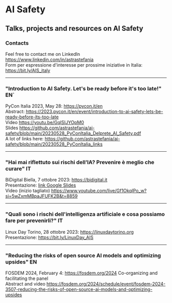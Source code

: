 # AI Safety
## Talks, projects and resources on AI Safety

### Contacts
Feel free to contact me on LinkedIn https://www.linkedin.com/in/astrastefania   
Form per espressione d'interesse per prossime iniziative in Italia: https://bit.ly/AIS_italy  

---
### "Introduction to AI Safety. Let's be ready before it's too late!" EN`
PyCon Italia 2023, May 28: https://pycon.it/en  
Abstract: https://2023.pycon.it/en/event/introduction-to-ai-safety-lets-be-ready-before-its-too-late  
Video https://youtu.be/GqlSIJYOpM0    
Slides https://github.com/astrastefania/ai-safety/blob/main/20230528_PyConItalia_Delprete_AI_Safety.pdf  
A lot of links here: https://github.com/astrastefania/ai-safety/blob/main/20230528_PyConItalia_links

---
### "Hai mai riflettuto sui rischi dell’IA? Prevenire è meglio che curare" IT
BiDigital Biella, 7 ottobre 2023: https://bidigital.it  
Presentazione: [link Google Slides](https://docs.google.com/presentation/d/1PkwA3V55Uzf5ltpqAubfFExHnmF6JnZ5/edit#slide=id.p2)  
Video (inizio tagliato) https://www.youtube.com/live/Gf1OkqIPo_w?si=5wZxmMBpaJFUFK2B&t=8859

---
### "Quali sono i rischi dell'intelligenza artificiale e cosa possiamo fare per prevenirli?" IT
Linux Day Torino, 28 ottobre 2023: https://linuxdaytorino.org  
Presentazione: https://bit.ly/LinuxDay_AIS

---
### "Reducing the risks of open source AI models and optimizing upsides" EN
FOSDEM 2024, February 4: https://fosdem.org/2024 
Co-organizing and facilitating the panel  
Abstract and video https://fosdem.org/2024/schedule/event/fosdem-2024-3507-reducing-the-risks-of-open-source-ai-models-and-optimizing-upsides

